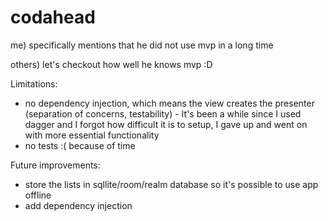 # codahead

me) specifically mentions that he did not use mvp in a long time

others) let's checkout how well he knows mvp :D

Limitations:
- no dependency injection, which means the view creates the presenter (separation of concerns, testability) - It's been a while since I used
dagger and I forgot how difficult it is to setup, I gave up and went on with more essential functionality
- no tests :( because of time

Future improvements:
- store the lists in sqllite/room/realm database so it's possible to use app offline
- add dependency injection

